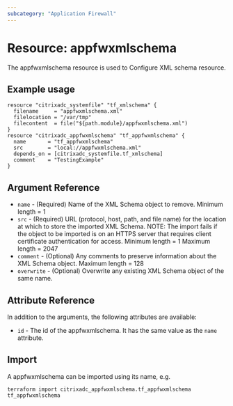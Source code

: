 ```yaml
---
subcategory: "Application Firewall"
---
```


# Resource: appfwxmlschema

The appfwxmlschema resource is used to Configure XML schema resource.


## Example usage

```hcl
resource "citrixadc_systemfile" "tf_xmlschema" {
  filename     = "appfwxmlschema.xml"
  filelocation = "/var/tmp"
  filecontent  = file("${path.module}/appfwxmlschema.xml")
}
resource "citrixadc_appfwxmlschema" "tf_appfwxmlschema" {
  name       = "tf_appfwxmlschema"
  src        = "local://appfwxmlschema.xml"
  depends_on = [citrixadc_systemfile.tf_xmlschema]
  comment    = "TestingExample"
}
```


## Argument Reference

* `name` - (Required) Name of the XML Schema object to remove. Minimum length =  1
* `src` - (Required) URL (protocol, host, path, and file name) for the location at which to store the imported XML Schema. NOTE: The import fails if the object to be imported is on an HTTPS server that requires client certificate authentication for access. Minimum length =  1 Maximum length =  2047
* `comment` - (Optional) Any comments to preserve information about the XML Schema object. Maximum length =  128
* `overwrite` - (Optional) Overwrite any existing XML Schema object of the same name.


## Attribute Reference

In addition to the arguments, the following attributes are available:

* `id` - The id of the appfwxmlschema. It has the same value as the `name` attribute.


## Import

A appfwxmlschema can be imported using its name, e.g.

```shell
terraform import citrixadc_appfwxmlschema.tf_appfwxmlschema tf_appfwxmlschema
```
